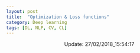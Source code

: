 ```yaml
---
layout: post
title:  "Optimization & Loss functions"
category: Deep learning
tags: [DL, NLP, CV, CL]
---
```






<center> Update: 27/02/2018_15:54:17</center>

  	
